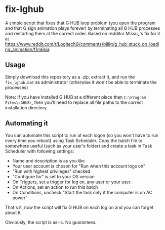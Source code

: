 # fix-lghub
A simple script that fixes that G HUB loop problem (you open the program and that G sign animation plays forever) by terminating all G HUB processes and restarting them at the correct order. Based on redditor Missu_'s fix for it at https://www.reddit.com/r/LogitechG/comments/bjiikt/g_hub_stuck_on_loading_animation/f1m6kia

## Usage
Simply download this repository as a .zip, extract it, and run the ``fix_lghub.bat`` as administrator (otherwise it won't be able to terminate the processes)

Note: If you have installed G HUB at a different place than ``C:\Program Files\LGHUB\``, then you'll need to replace all file paths to the correct installation directory.

## Automating it
You can automate this script to run at each logon (so you won't have to run every time you reboot) using Task Scheduler. Copy the batch file to somewhere useful (such as your user's folder) and create a task in Task Scheduler with following settings:

* Name and description is as you like 
* Your user account is chosen for "Run when this account logs on"
* "Run with highest privileges" checked
* "Configure for" is set to your OS version
* On Triggers, set a trigger for log on, any user or your user.
* On Actions, set an action to run this batch
* On Conditions, uncheck "Start the task only if the computer is on AC power"

That's it, now the script will fix G HUB on each log on and you can forget about it.

Obviously, the script is as-is. No guarantees.
